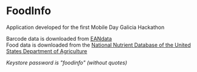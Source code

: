 # FoodInfo
Application developed for the first Mobile Day Galicia Hackathon 

Barcode data is downloaded from [EANdata][0]  
Food data is downloaded from the [National Nutrient Database of the United States Department of Agriculture][1]


_Keystore password is "foodinfo" (without quotes)_


[0]:http://eandata.com/feed/
[1]:http://ndb.nal.usda.gov/ndb/api/doc